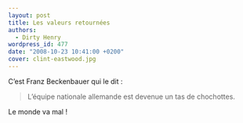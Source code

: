 ```yaml
---
layout: post
title: Les valeurs retournées
authors:
  - Dirty Henry
wordpress_id: 477
date: "2008-10-23 10:41:00 +0200"
cover: clint-eastwood.jpg
---
```


C’est Franz Beckenbauer qui le dit :

> L’équipe nationale allemande est devenue un tas de chochottes.

Le monde va mal !
